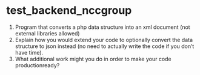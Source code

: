 test_backend_nccgroup
=====================

1. Program that converts a php data structure into an xml document (not external libraries allowed)
2. Explain how you would extend your code to optionally convert the data structure to json instead (no need to actually write the code if you don’t have time).
3. What additional work might you do in order to make your code production­ready?
